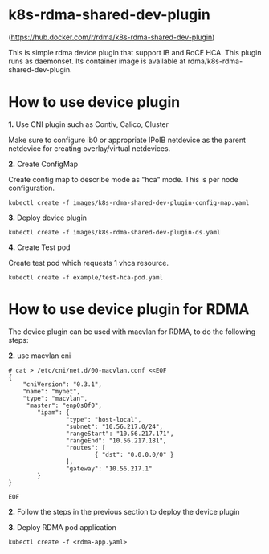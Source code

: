 # k8s-rdma-shared-dev-plugin
(https://hub.docker.com/r/rdma/k8s-rdma-shared-dev-plugin)

This is simple rdma device plugin that support IB and RoCE HCA.
This plugin runs as daemonset.
Its container image is available at rdma/k8s-rdma-shared-dev-plugin.

# How to use device plugin

**1.** Use CNI plugin such as Contiv, Calico, Cluster

Make sure to configure ib0 or appropriate IPoIB netdevice as the parent netdevice for creating overlay/virtual netdevices.

**2.** Create ConfigMap

Create config map to describe mode as "hca" mode.
This is per node configuration.

```
kubectl create -f images/k8s-rdma-shared-dev-plugin-config-map.yaml
```

**3.** Deploy device plugin

```
kubectl create -f images/k8s-rdma-shared-dev-plugin-ds.yaml
```

**4.** Create Test pod

Create test pod which requests 1 vhca resource.
```
kubectl create -f example/test-hca-pod.yaml
```

# How to use device plugin for RDMA

The device plugin can be used with macvlan for RDMA, to do the following steps:

**2.** use macvlan cni

```
# cat > /etc/cni/net.d/00-macvlan.conf <<EOF
{
    "cniVersion": "0.3.1",
    "name": "mynet",
    "type": "macvlan",
     "master": "enp0s0f0",
        "ipam": {
                "type": "host-local",
                "subnet": "10.56.217.0/24",
                "rangeStart": "10.56.217.171",
                "rangeEnd": "10.56.217.181",
                "routes": [
                        { "dst": "0.0.0.0/0" }
                ],
                "gateway": "10.56.217.1"
        }
}

EOF
```

**2.** Follow the steps in the previous section to deploy the device plugin

**3.** Deploy RDMA pod application

```
kubectl create -f <rdma-app.yaml>
```
